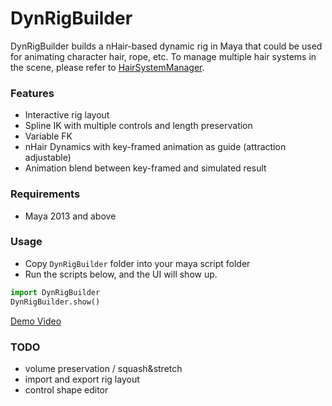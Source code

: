 

# DynRigBuilder
DynRigBuilder builds a nHair-based dynamic rig in Maya that could be used for animating character hair, rope, etc.
To manage multiple hair systems in the scene, please refer to [HairSystemManager][1].

### Features
- Interactive rig layout
- Spline IK with multiple controls and length preservation
- Variable FK
- nHair Dynamics with key-framed animation as guide (attraction adjustable)
- Animation blend between key-framed and simulated result


### Requirements
- Maya 2013 and above

### Usage
- Copy `DynRigBuilder` folder into your maya script folder
- Run the scripts below, and the UI will show up.
```python
import DynRigBuilder
DynRigBuilder.show() 
```

[Demo Video](https://vimeo.com/233948834)

### TODO
- volume preservation / squash&stretch
- import and export rig layout
- control shape editor

[1]:https://github.com/raina-wu/hairsystemmanager
